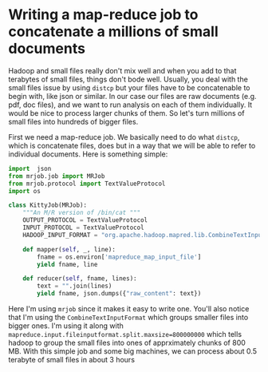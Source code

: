 Writing a map-reduce job to concatenate a millions of small documents
====================================================================

Hadoop and small files really don't mix well and when you add to that terabytes of small files, things don't bode well. Usually, you deal with the small files issue by using `distcp` but your files have to be concatenable to begin with, like json or similar. In our case our files are raw documents (e.g. pdf, doc files), and we want to run analysis on each of them individually. It would be nice to process larger chunks of them. So let's turn millions of small files into hundreds of bigger files.

First we need a map-reduce job. We basically need to do what `distcp`, which is concatenate files, does but in a way that we will be able to refer to individual documents. Here is something simple: 

```python
import  json
from mrjob.job import MRJob
from mrjob.protocol import TextValueProtocol
import os

class KittyJob(MRJob):
    """An M/R version of /bin/cat """
    OUTPUT_PROTOCOL = TextValueProtocol
    INPUT_PROTOCOL = TextValueProtocol
    HADOOP_INPUT_FORMAT = "org.apache.hadoop.mapred.lib.CombineTextInputFormat"

    def mapper(self, _, line):
        fname = os.environ['mapreduce_map_input_file']
        yield fname, line

    def reducer(self, fname, lines):
        text = "".join(lines)
        yield fname, json.dumps({"raw_content": text})
```

Here I'm using `mrjob` since it makes it easy to write one. You'll also notice that I'm using the `CombineTextInputFormat` which groups smaller files into bigger ones. I'm using it along with `mapreduce.input.fileinputformat.split.maxsize=800000000` which tells hadoop to group the small files into ones of apprximately chunks of 800 MB. With this simple job and some big machines, we can process about 0.5 terabyte of small files in about 3 hours
